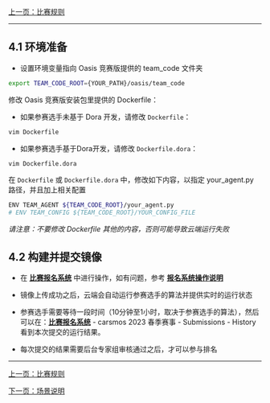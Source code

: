 [上一页：比赛规则](rules.md)

***

## 4.1 环境准备
- 设置环境变量指向 Oasis 竞赛版提供的 team_code 文件夹
```bash
export TEAM_CODE_ROOT={YOUR_PATH}/oasis/team_code
```

修改 Oasis 竞赛版安装包里提供的 Dockerfile：

- 如果参赛选手未基于 Dora 开发，请修改 `Dockerfile`：
```bash
vim Dockerfile
```

- 如果参赛选手基于Dora开发，请修改 `Dockerfile.dora`：
```bash
vim Dockerfile.dora
```

在 `Dockerfile` 或 `Dockerfile.dora` 中，修改如下内容，以指定 your_agent.py 路径，并且加上相关配置

```bash
ENV TEAM_AGENT ${TEAM_CODE_ROOT}/your_agent.py
# ENV TEAM_CONFIG ${TEAM_CODE_ROOT}/YOUR_CONFIG_FILE
```

*请注意：不要修改 Dockerfile 其他的内容，否则可能导致云端运行失败*

## 4.2 构建并提交镜像

- 在 [**比赛报名系统**](https://race.carsmos.cn/) 中进行操作，如有问题，参考 [**报名系统操作说明**](baoming.md#_82-提交流程)

- 镜像上传成功之后，云端会自动运行参赛选手的算法并提供实时的运行状态

- 参赛选手需要等待一段时间（10分钟至1小时，取决于参赛选手的算法），然后可以在：[**比赛报名系统**](https://race.carsmos.cn/) - carsmos 2023 春季赛事 - Submissions - History
看到本次提交的运行结果。

- 每次提交的结果需要后台专家组审核通过之后，才可以参与排名


***

[上一页：比赛规则](rules.md)

[下一页：场景说明](scenarios.md)